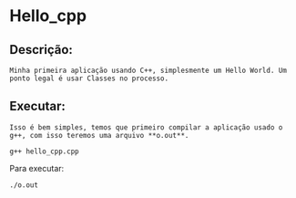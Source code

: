 # Hello_cpp

## Descrição:
    Minha primeira aplicação usando C++, simplesmente um Hello World. Um ponto legal é usar Classes no processo.

## Executar:
    Isso é bem simples, temos que primeiro compilar a aplicação usado o g++, com isso teremos uma arquivo **o.out**.
```
g++ hello_cpp.cpp
```
Para executar:
```
./o.out
```
